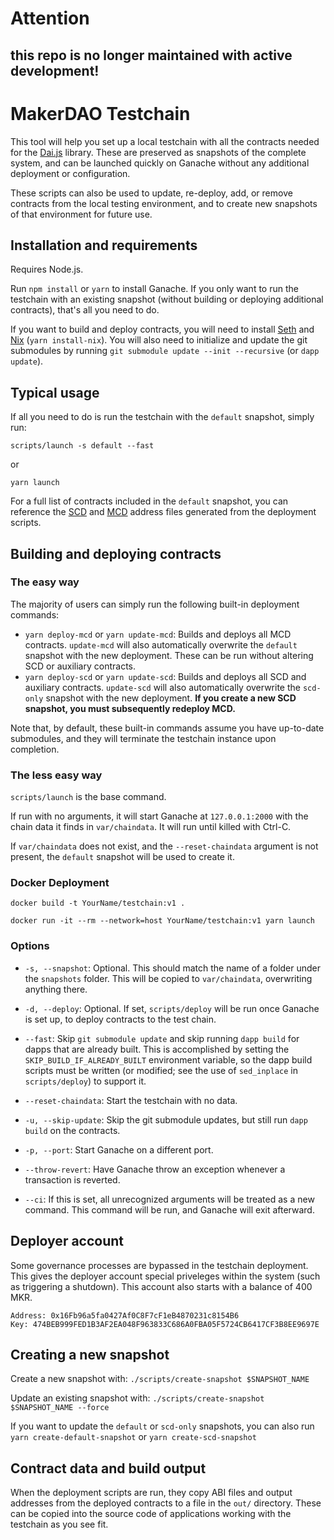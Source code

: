 # Attention

## this repo is no longer maintained with active development! 

# MakerDAO Testchain

This tool will help you set up a local testchain with all the contracts needed for the [Dai.js](https://github.com/makerdao/dai.js) library. These are preserved as snapshots of the complete system, and can be launched quickly on Ganache without any additional deployment or configuration.

These scripts can also be used to update, re-deploy, add, or remove contracts from the local testing environment, and to create new snapshots of that environment for future use.

## Installation and requirements

Requires Node.js.

Run `npm install` or `yarn` to install Ganache. If you only want to run the testchain with an existing snapshot (without building or deploying additional contracts), that's all you need to do.

If you want to build and deploy contracts, you will need to install [Seth](https://dapp.tools/seth/) and [Nix](https://github.com/NixOS/nix) (`yarn install-nix`). You will also need to initialize and update the git submodules by running `git submodule update --init --recursive` (or `dapp update`).

## Typical usage

If all you need to do is run the testchain with the `default` snapshot, simply run:

```
scripts/launch -s default --fast
```
or
```
yarn launch
```

For a full list of contracts included in the `default` snapshot, you can reference the [SCD](https://github.com/makerdao/testchain/blob/dai.js/out/addresses.json) and [MCD](https://github.com/makerdao/testchain/blob/dai.js/out/addresses-mcd.json) address files generated from the deployment scripts.

## Building and deploying contracts

### The easy way

The majority of users can simply run the following built-in deployment commands:

- `yarn deploy-mcd` or `yarn update-mcd`: Builds and deploys all MCD contracts. `update-mcd` will also automatically overwrite the `default` snapshot with the new deployment. These can be run without altering SCD or auxiliary contracts.
- `yarn deploy-scd` or `yarn update-scd`: Builds and deploys all SCD and auxiliary contracts. `update-scd` will also automatically overwrite the `scd-only` snapshot with the new deployment. **If you create a new SCD snapshot, you must subsequently redeploy MCD.**

Note that, by default, these built-in commands assume you have up-to-date submodules, and they will terminate the testchain instance upon completion.

### The less easy way

`scripts/launch` is the base command.

If run with no arguments, it will start Ganache at `127.0.0.1:2000` with the chain data it finds in `var/chaindata`. It will run until killed with Ctrl-C.

If `var/chaindata` does not exist, and the `--reset-chaindata` argument is not present, the `default` snapshot will be used to create it.


### Docker Deployment

``` docker build -t YourName/testchain:v1 . ```

``` docker run -it --rm --network=host YourName/testchain:v1 yarn launch ```


### Options

* `-s, --snapshot`: Optional. This should match the name of a folder under the `snapshots` folder. This will be copied to `var/chaindata`, overwriting anything there.

* `-d, --deploy`: Optional. If set, `scripts/deploy` will be run once Ganache is set up, to deploy contracts to the test chain.

* `--fast`: Skip `git submodule update` and skip running `dapp build` for dapps that are already built. This is accomplished by setting the `SKIP_BUILD_IF_ALREADY_BUILT` environment variable, so the dapp build scripts must be written (or modified; see the use of `sed_inplace` in `scripts/deploy`) to support it.

* `--reset-chaindata`: Start the testchain with no data.

* `-u, --skip-update`: Skip the git submodule updates, but still run `dapp build` on the contracts.

* `-p, --port`: Start Ganache on a different port.

* `--throw-revert`: Have Ganache throw an exception whenever a transaction is reverted.

* `--ci`: If this is set, all unrecognized arguments will be treated as a new command. This command will be run, and Ganache will exit afterward.


## Deployer account

Some governance processes are bypassed in the testchain deployment. This gives the deployer account special priveleges within the system (such as triggering a shutdown). This account also starts with a balance of 400 MKR.

```
Address: 0x16Fb96a5fa0427Af0C8F7cF1eB4870231c8154B6
Key: 474BEB999FED1B3AF2EA048F963833C686A0FBA05F5724CB6417CF3B8EE9697E
```

## Creating a new snapshot

Create a new snapshot with: `./scripts/create-snapshot $SNAPSHOT_NAME`

Update an existing snapshot with: `./scripts/create-snapshot $SNAPSHOT_NAME --force`

If you want to update the `default` or `scd-only` snapshots, you can also run `yarn create-default-snapshot` or `yarn create-scd-snapshot`

## Contract data and build output

When the deployment scripts are run, they copy ABI files and output addresses from the deployed contracts to a file in the `out/` directory. These can be copied into the source code of applications working with the testchain as you see fit.

